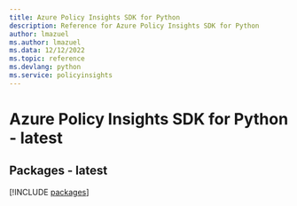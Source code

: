 ```yaml
---
title: Azure Policy Insights SDK for Python
description: Reference for Azure Policy Insights SDK for Python
author: lmazuel
ms.author: lmazuel
ms.data: 12/12/2022
ms.topic: reference
ms.devlang: python
ms.service: policyinsights
---
```

# Azure Policy Insights SDK for Python - latest
## Packages - latest
[!INCLUDE [packages](policy-insights-index.md)]